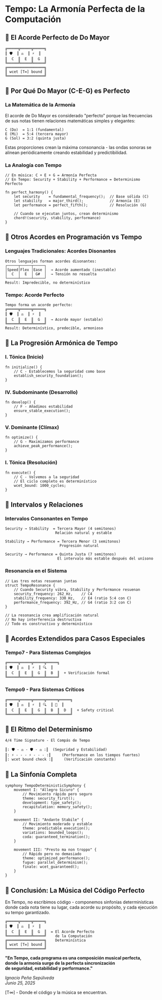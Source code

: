 # Tempo: La Armonía Perfecta de la Computación

## 🎵 El Acorde Perfecto de Do Mayor

```
╔═════╦═════╦═════╗
║ 🛡️  ║ ⚖️  ║ ⚡  ║
║  C  ║  E  ║  G  ║
╚═════╩═════╩═════╝
╔═════════════════╗
║ wcet [T∞] bound ║
╚═════════════════╝
```

## 🎼 Por Qué Do Mayor (C-E-G) es Perfecto

### La Matemática de la Armonía

El acorde de Do Mayor es considerado "perfecto" porque las frecuencias de sus notas tienen relaciones matemáticas simples y elegantes:

```
C (Do)  = 1:1 (fundamental)
E (Mi)  = 5:4 (tercera mayor)
G (Sol) = 3:2 (quinta justa)
```

Estas proporciones crean la máxima consonancia - las ondas sonoras se alinean periódicamente creando estabilidad y predictibilidad.

### La Analogía con Tempo

```tempo
// En música: C + E + G = Armonía Perfecta
// En Tempo: Security + Stability + Performance = Determinismo Perfecto

fn perfect_harmony() {
    let security    = fundamental_frequency();  // Base sólida (C)
    let stability   = major_third();            // Armonía (E)
    let performance = perfect_fifth();          // Resolución (G)
    
    // Cuando se ejecutan juntos, crean determinismo
    chord!(security, stability, performance)
}
```

## 🎹 Otros Acordes en Programación vs Tempo

### Lenguajes Tradicionales: Acordes Disonantes

```
Otros lenguajes forman acordes disonantes:
┌─────┬─────┬─────┐
│Speed│Flex │Ease │  → Acorde aumentado (inestable)
│  C  │  E  │ G#  │  → Tensión no resuelta
└─────┴─────┴─────┘
Result: Impredecible, no determinístico
```

### Tempo: Acorde Perfecto

```
Tempo forma un acorde perfecto:
╔═════╦═════╦═════╗
║ 🛡️  ║ ⚖️  ║ ⚡  ║
║  C  ║  E  ║  G  ║  → Acorde mayor (estable)
╚═════╩═════╩═════╝
Result: Determinístico, predecible, armonioso
```

## 🎵 La Progresión Armónica de Tempo

### I. Tónica (Inicio)
```tempo
fn initialize() {
    // C - Establecemos la seguridad como base
    establish_security_foundation();
}
```

### IV. Subdominante (Desarrollo)
```tempo
fn develop() {
    // F - Añadimos estabilidad
    ensure_stable_execution();
}
```

### V. Dominante (Clímax)
```tempo
fn optimize() {
    // G - Maximizamos performance
    achieve_peak_performance();
}
```

### I. Tónica (Resolución)
```tempo
fn execute() {
    // C - Volvemos a la seguridad
    // El ciclo completo es determinístico
    wcet_bound: 1000_cycles;
}
```

## 🎼 Intervalos y Relaciones

### Intervalos Consonantes en Tempo

```
Security → Stability  = Tercera Mayor (4 semitonos)
                       Relación natural y estable

Stability → Performance = Tercera Menor (3 semitonos)
                         Progresión natural

Security → Performance = Quinta Justa (7 semitonos)
                        El intervalo más estable después del unísono
```

### Resonancia en el Sistema

```tempo
// Las tres notas resuenan juntas
struct TempoResonance {
    // Cuando Security vibra, Stability y Performance resuenan
    security_frequency: 262_Hz,    // C4
    stability_frequency: 330_Hz,   // E4 (ratio 5:4 con C)
    performance_frequency: 392_Hz, // G4 (ratio 3:2 con C)
}

// La resonancia crea amplificación natural
// No hay interferencia destructiva
// Todo es constructivo y determinístico
```

## 🎹 Acordes Extendidos para Casos Especiales

### Tempo7 - Para Sistemas Complejos
```
╔═════╦═════╦═════╦═════╗
║ 🛡️  ║ ⚖️  ║ ⚡  ║ 🔍  ║
║  C  ║  E  ║  G  ║  B  ║  + Verificación formal
╚═════╩═════╩═════╩═════╝
```

### Tempo9 - Para Sistemas Críticos
```
╔═════╦═════╦═════╦═════╦═════╗
║ 🛡️  ║ ⚖️  ║ ⚡  ║ 🔍  ║ 🏥  ║
║  C  ║  E  ║  G  ║  B  ║  D  ║  + Safety critical
╚═════╩═════╩═════╩═════╩═════╝
```

## 🎵 El Ritmo del Determinismo

```
4/4 Time Signature - El Compás de Tempo

║: 🛡️ - ⚖️ - 🛡️ - ⚖️ :║  (Seguridad y Estabilidad)
║: ⚡ - - - ⚡ - - - :║     (Performance en los tiempos fuertes)
║: wcet bound check :║     (Verificación constante)
```

## 🎼 La Sinfonía Completa

```tempo
symphony TempoDeterministicSymphony {
    movement I: "Allegro Sicuro" {
        // Movimiento rápido pero seguro
        theme: security_first();
        development: type_safety();
        recapitulation: memory_safety();
    }
    
    movement II: "Andante Stabile" {
        // Movimiento moderado y estable
        theme: predictable_execution();
        variations: bounded_loops();
        coda: guaranteed_termination();
    }
    
    movement III: "Presto ma non troppo" {
        // Rápido pero no demasiado
        theme: optimized_performance();
        fugue: parallel_determinism();
        finale: wcet_guaranteed();
    }
}
```

## 🎵 Conclusión: La Música del Código Perfecto

En Tempo, no escribimos código - componemos sinfonías determinísticas donde cada nota tiene su lugar, cada acorde su propósito, y cada ejecución su tempo garantizado.

```
╔═════╦═════╦═════╗
║ 🛡️  ║ ⚖️  ║ ⚡  ║
║  C  ║  E  ║  G  ║  = El Acorde Perfecto
╚═════╩═════╩═════╝    de la Computación
╔═════════════════╗    Determinística
║ wcet [T∞] bound ║
╚═════════════════╝
```

**"En Tempo, cada programa es una composición musical perfecta,**  
**donde la armonía surge de la perfecta sincronización**  
**de seguridad, estabilidad y performance."**

*Ignacio Peña Sepúlveda*  
*Junio 25, 2025*

[T∞] - Donde el código y la música se encuentran.
